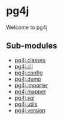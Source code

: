 # pg4j
Welcome to pg4j

Sub-modules
-----------
* [pg4j.classes](classes/)
* [pg4j.cli](cli/)
* [pg4j.config](config/)
* [pg4j.dump](dump/)
* [pg4j.importer](importer/)
* [pg4j.mapper](mapper/)
* [pg4j.sql](sql/)
* [pg4j.utils](utils/)
* [pg4j.version](version/)
